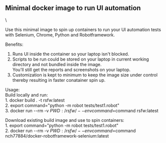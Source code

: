 

## Minimal docker image to run UI automation
\

Use this minimal image to spin up containers to run your UI automation tests with Selenium, Chrome, Python and Robotframework.

Benefits:
1. Runs UI inside the container so your laptop isn't blocked.
2. Scripts to be run could be stored on your laptop in current working directory and not bundled inside the image. \
You'll still get the reports and screenshots on your laptop.
3. Customization is kept to minimum to keep the image size under control thereby resulting in faster conatainer spin up.

Usage:\
Build locally and run: \
	1. docker build . -t rsfw:latest\
	2. export command="python -m robot tests/test1.robot"\
	3. docker run --rm -v $PWD:/rsfw/  --env command=$command  rsfw:latest

Download existing build image and use to spin containers:\
	1. export command="python -m robot tests/test1.robot"\
	2. docker run --rm -v $PWD:/rsfw/  --env command=$command  nch77884/docker-robotframework-selenium:latest
